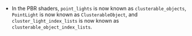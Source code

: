 - In the PBR shaders, `point_lights` is now known as `clusterable_objects`, `PointLight` is now known as `ClusterableObject`, and `cluster_light_index_lists` is now known as `clusterable_object_index_lists`.
